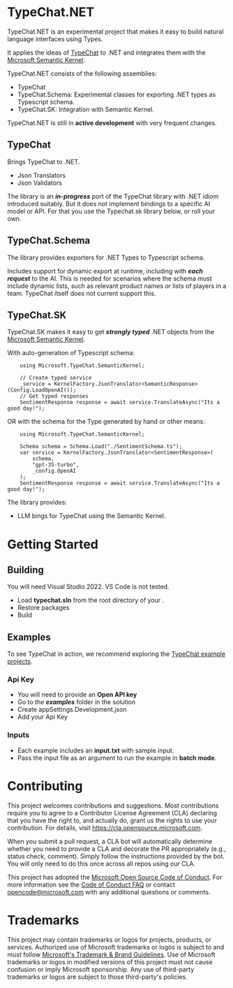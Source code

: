 # TypeChat.NET

TypeChat.NET is an experimental project that makes it easy to build natural language interfaces using Types.

It applies the ideas of [TypeChat](https://github.com/microsoft/TypeChat) to .NET and integrates them with the [Microsoft Semantic Kernel](https://github.com/microsoft/semantic-kernel). 

TypeChat.NET consists of the following assemblies:
- TypeChat
- TypeChat.Schema: Experimental classes for exporting .NET types as Typescript schema. 
- TypeChat.SK: Integration with Semantic Kernel. 

TypeChat.NET is still in **active development** with very frequent changes. 

## TypeChat ##
Brings TypeChat to .NET.
- Json Translators
- Json Validators

The library is an ***in-progress*** port of the TypeChat library with .NET idiom introduced suitably. But it does not implement bindings to a specific AI model or API. For that you use the Typechat.sk library below, or roll your own.

## TypeChat.Schema ##
The library provides exporters for .NET Types to Typescript schema. 

Includes support for dynamic export at runtime, including with ***each request*** to the AI. This is needed for scenarios where the schema must include dynamic lists, such as relevant product names or lists of players in a team. TypeChat itself does not current support this. 

## TypeChat.SK ##
TypeChat.SK makes it easy to get ***strongly typed*** .NET objects from the [Microsoft Semantic Kernel](https://github.com/microsoft/semantic-kernel).

With auto-generation of Typescript schema:

        using Microsoft.TypeChat.SemanticKernel;

        // Create typed service
        _service = KernelFactory.JsonTranslator<SemanticResponse>(Config.LoadOpenAI());
        // Get typed responses
        SentimentResponse response = await service.TranslateAsync("Its a good day!");

OR with the schema for the Type generated by hand or other means:

        using Microsoft.TypeChat.SemanticKernel;

        Schema schema = Schema.Load("./SentimentSchema.ts");
        var service = KernelFactory.JsonTranslator<SentimentResponse>(
            schema,
            "gpt-35-turbo",
            _config.OpenAI
        );
        SentimentResponse response = await service.TranslateAsync("Its a good day!");


The library provides:
- LLM bings for TypeChat using the Semantic Kernel.

# Getting Started 
## Building
You will need Visual Studio 2022. VS Code is not tested. 
- Load **typechat.sln** from the root directory of your . 
- Restore packages
- Build

## Examples

To see TypeChat in action, we recommend exploring the [TypeChat example projects](./examples). 

### Api Key
- You will need to provide an **Open API key**
- Go to the ***examples*** folder in the solution
- Create appSettings.Development.json
- Add your Api Key

### Inputs
- Each example includes an **input.txt** with sample input. 
- Pass the input file as an argument to run the example in **batch mode**. 

# Contributing

This project welcomes contributions and suggestions.  Most contributions require you to agree to a
Contributor License Agreement (CLA) declaring that you have the right to, and actually do, grant us
the rights to use your contribution. For details, visit https://cla.opensource.microsoft.com.

When you submit a pull request, a CLA bot will automatically determine whether you need to provide
a CLA and decorate the PR appropriately (e.g., status check, comment). Simply follow the instructions
provided by the bot. You will only need to do this once across all repos using our CLA.

This project has adopted the [Microsoft Open Source Code of Conduct](https://opensource.microsoft.com/codeofconduct/).
For more information see the [Code of Conduct FAQ](https://opensource.microsoft.com/codeofconduct/faq/) or
contact [opencode@microsoft.com](mailto:opencode@microsoft.com) with any additional questions or comments.

# Trademarks

This project may contain trademarks or logos for projects, products, or services. Authorized use of Microsoft 
trademarks or logos is subject to and must follow 
[Microsoft's Trademark & Brand Guidelines](https://www.microsoft.com/en-us/legal/intellectualproperty/trademarks/usage/general).
Use of Microsoft trademarks or logos in modified versions of this project must not cause confusion or imply Microsoft sponsorship.
Any use of third-party trademarks or logos are subject to those third-party's policies.
